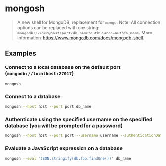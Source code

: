 # mongosh

> A new shell for MongoDB, replacement for `mongo`. Note: All connection options can be replaced with one string: `mongodb://user@host:port/db_name?authSource=authdb_name`. More information: <https://www.mongodb.com/docs/mongodb-shell>.

## Examples

### Connect to a local database on the default port (`mongodb://localhost:27017`)

```bash
mongosh
```

### Connect to a database

```bash
mongosh --host host --port port db_name
```

### Authenticate using the specified username on the specified database (you will be prompted for a password)

```bash
mongosh --host host --port port --username username --authenticationDatabase authdb_name db_name
```

### Evaluate a JavaScript expression on a database

```bash
mongosh --eval 'JSON.stringify(db.foo.findOne())' db_name
```
